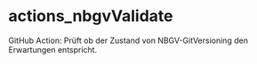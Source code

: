 # actions_nbgvValidate
GitHub Action: Prüft ob der Zustand von NBGV-GitVersioning den Erwartungen entspricht.

